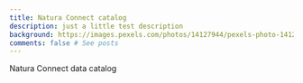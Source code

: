 ```yaml
---
title: Natura Connect catalog
description: just a little test description
background: https://images.pexels.com/photos/14127944/pexels-photo-14127944.jpeg
comments: false # See posts
---
```


Natura Connect data catalog
